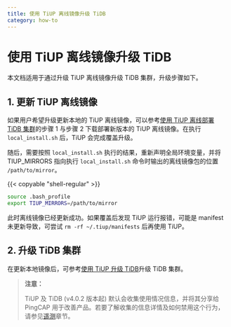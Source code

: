 ```yaml
---
title: 使用 TiUP 离线镜像升级 TiDB
category: how-to
---
```


# 使用 TiUP 离线镜像升级 TiDB

本文档适用于通过升级 TiUP 离线镜像升级 TiDB 集群，升级步骤如下。

## 1. 更新 TiUP 离线镜像

如果用户希望升级更新本地的 TiUP 离线镜像，可以参考[使用 TiUP 离线部署 TiDB 集群](/production-offline-deployment-using-tiup.md)的步骤 1 与步骤 2 下载部署新版本的 TiUP 离线镜像。在执行 `local_install.sh` 后，TiUP 会完成覆盖升级。

随后，需要按照 `local_install.sh` 执行的结果，重新声明全局环境变量，并将 TIUP_MIRRORS 指向执行 `local_install.sh` 命令时输出的离线镜像包的位置 `/path/to/mirror`。

{{< copyable "shell-regular" >}}

```bash
source .bash_profile
export TIUP_MIRRORS=/path/to/mirror
```

此时离线镜像已经更新成功。如果覆盖后发现 TiUP 运行报错，可能是 manifest 未更新导致，可尝试 `rm -rf ~/.tiup/manifests` 后再使用 TiUP。

## 2. 升级 TiDB 集群

在更新本地镜像后，可参考[使用 TiUP 升级 TiDB](/upgrade-tidb-using-tiup.md#使用-tiup-升级-tidb)升级 TiDB 集群。

> **注意：**
>
> TiUP 及 TiDB (v4.0.2 版本起) 默认会收集使用情况信息，并将其分享给 PingCAP 用于改善产品。若要了解收集的信息详情及如何禁用这个行为，请参见[遥测](/telemetry.md)章节。
